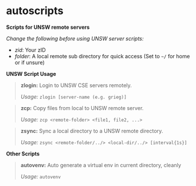 # autoscripts

**Scripts for UNSW remote servers**

*Change the following before using UNSW server scripts:*

- *zid*: Your zID
- *folder*: A local remote sub directory for quick access (Set to `~/` for home or if unsure)


**UNSW Script Usage**

>**zlogin:** Login to UNSW CSE servers remotely.
>
>*Usage:* `zlogin [server-name (e.g. grieg)]`

>**zcp:** Copy files from local to UNSW remote server.
>
>*Usage:* `zcp <remote-folder> <file1, file2, ...>`

>**zsync:** Sync a local directory to a UNSW remote directory.
>
>*Usage:* `zsync <remote-folder/../> <local-dir/../> [interval{1s}]`


**Other Scripts**

>**autovenv:** Auto generate a virtual env in current directory, cleanly
>
>*Usage:* `autovenv`
